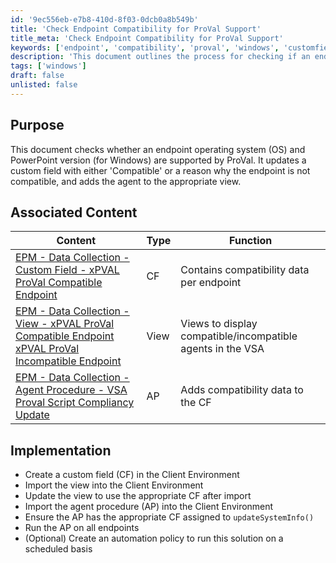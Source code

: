 ```yaml
---
id: '9ec556eb-e7b8-410d-8f03-0dcb0a8b549b'
title: 'Check Endpoint Compatibility for ProVal Support'
title_meta: 'Check Endpoint Compatibility for ProVal Support'
keywords: ['endpoint', 'compatibility', 'proval', 'windows', 'customfield', 'agent', 'view']
description: 'This document outlines the process for checking if an endpoint operating system and PowerPoint version are supported by ProVal. It updates a custom field with compatibility status and organizes agents into appropriate views based on their compatibility.'
tags: ['windows']
draft: false
unlisted: false
---
```


## Purpose

This document checks whether an endpoint operating system (OS) and PowerPoint version (for Windows) are supported by ProVal. It updates a custom field with either 'Compatible' or a reason why the endpoint is not compatible, and adds the agent to the appropriate view.

## Associated Content

| Content                                                                                                                                                                             | Type | Function                                         |
|-------------------------------------------------------------------------------------------------------------------------------------------------------------------------------------|------|--------------------------------------------------|
| [EPM - Data Collection - Custom Field - xPVAL ProVal Compatible Endpoint](<../vsa/custom-fields/xPVAL ProVal Compatible Endpoint.md>)                                                         | CF   | Contains compatibility data per endpoint         |
| [EPM - Data Collection - View - xPVAL ProVal Compatible Endpoint xPVAL ProVal Incompatible Endpoint](<../vsa/views/xPVAL ProVal Compatible Endpoint xPVAL ProVal Incompatible Endpoint.md>)                               | View | Views to display compatible/incompatible agents in the VSA |
| [EPM - Data Collection - Agent Procedure - VSA Proval Script Compliancy Update](<../vsa/procedures/VSA Proval Script Compliancy Update.md>)                                                 | AP   | Adds compatibility data to the CF                |

## Implementation

- Create a custom field (CF) in the Client Environment
- Import the view into the Client Environment
- Update the view to use the appropriate CF after import
- Import the agent procedure (AP) into the Client Environment
- Ensure the AP has the appropriate CF assigned to `updateSystemInfo()`
- Run the AP on all endpoints
- (Optional) Create an automation policy to run this solution on a scheduled basis
